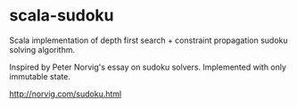 # scala-sudoku
Scala implementation of depth first search + constraint propagation sudoku solving algorithm.

Inspired by Peter Norvig's essay on sudoku solvers. Implemented with only immutable state.
 
http://norvig.com/sudoku.html
